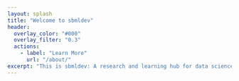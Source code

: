 ```yaml
---
layout: splash
title: "Welcome to sbmldev"
header:
  overlay_color: "#000"
  overlay_filter: "0.3"
  actions:
    - label: "Learn More"
      url: "/about/"
excerpt: "This is sbmldev: A research and learning hub for data science and machine learning."
---
```

